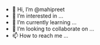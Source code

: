 - 👋 Hi, I’m @mahipreet
- 👀 I’m interested in ...
- 🌱 I’m currently learning ...
- 💞️ I’m looking to collaborate on ...
- 📫 How to reach me ...

<!---
mahipreet/mahipreet is a ✨ special ✨ repository because its `README.md` (this file) appears on your GitHub profile.
You can click the Preview link to take a look at your changes.
--->

